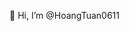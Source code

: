 👋 Hi, I’m @HoangTuan0611

<!---
HoangTuan0611/HoangTuan0611 is a ✨ special ✨ repository because its `README.md` (this file) appears on your GitHub profile.
You can click the Preview link to take a look at your changes.
--->
